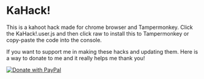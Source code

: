
# KaHack!

This is a kahoot hack made for chrome browser and Tampermonkey. Click the KaHack!.user.js and then click raw to install this to Tampermonkey or copy-paste the code into the console.

If you want to support me in making these hacks and updating them. Here is a way to donate to me and it really helps me thank you!

[![Donate with PayPal](https://raw.githubusercontent.com/jokeri2222/Kahoot-Hack/master/paypal-donate-button.png)]([https://www.paypal.com/cgi-bin/webscr?cmd=_s-xclick&hosted_button_id=QT54MSJR6QU7Y](https://www.paypal.com/donate/?hosted_button_id=GCSTRCWKJ6RTS)https://www.paypal.com/donate/?hosted_button_id=GCSTRCWKJ6RTS)
